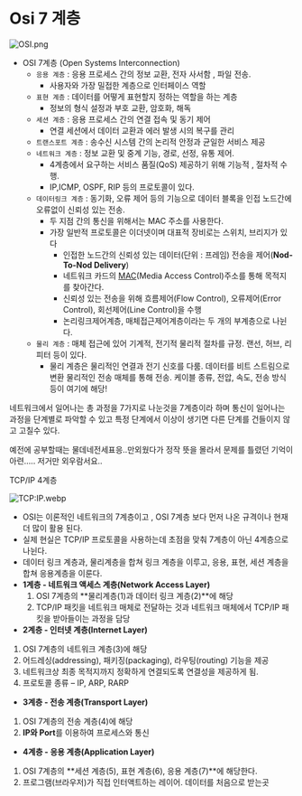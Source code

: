 # Osi 7 계층

![OSI.png](https://s3-us-west-2.amazonaws.com/secure.notion-static.com/09523576-3ebf-4d42-87fc-cd178d964246/OSI.png)

- OSI 7계층 (Open Systems Interconnection)
    - `응용 계층` : 응용 프로세스 간의 정보 교환, 전자 사서함 , 파일 전송.
        - 사용자와 가장 밀접한 계층으로 인터페이스 역할
    - `표현 계층` :  데이터를 어떻게 표현할지 정하는 역할을 하는 계층
        - 정보의 형식 설정과 부호 교환, 암호화, 해독
    - `세션 계층` : 응용 프로세스 간의 연결 접속 및 동기 제어
        - 연결 세션에서 데이터 교환과 에러 발생 시의 복구를 관리
    - `트랜스포트 계층` : 송수신 시스템 간의 논리적 안정과 균일한 서비스 제공
    - `네트워크 계층` : 정보 교환 및 중계 기능, 경로, 선정, 유통 제어.
        - 4계층에서 요구하는 서비스 품질(QoS) 제공하기 위해 기능적 , 절차적 수행.
        - IP,ICMP, OSPF, RIP 등의 프로토콜이 있다.
    - `데이터링크 계층` : 동기화, 오류 제어 등의 기능으로 데이터 블록을 인접 노드간에 오류없이 신뢰성 있는 전송.
        - 두 지점 간의 통신을 위해서는 MAC 주소를 사용한다.
        - 가장 일반적 프로토콜은 이더넷이며 대표적 장비로는 스위치, 브리지가 있다
            - 인접한 노드간의 신뢰성 있는 데이터(단위 : 프레임) 전송을 제어(**Nod-To-Nod Delivery**)
            - 네트워크 카드의 [MAC](https://itwiki.kr/w/MAC)(Media Access Control)주소를 통해 목적지를 찾아간다.
            - 신뢰성 있는 전송을 위해 흐름제어(Flow Control), 오류제어(Error Control), 회선제어(Line Control)을 수행
            - 논리링크제어계층, 매체접근제어계층이라는 두 개의 부계층으로 나뉜다.
    - `물리 계층` : 매체 접근에 있어 기계적, 전기적 물리적 절차를 규정. 랜선, 허브, 리피터 등이 있다.
        - 물리 계층은 물리적인 연결과 전기 신호를 다룸. 데이터를 비트 스트림으로 변환 물리적인 전송 매체를 통해 전송. 케이블 종류, 전압, 속도, 전송 방식 등이 여기에 해당!
    

네트워크에서 일어나는 총 과정을 7가지로 나눈것을 7계층이라 하며 통신이 일어나는 과정을 단계별로 파악할 수 있고 특정 단계에서 이상이 생기면 다른 단계를 건들이지 않고 고칠수 있다.

예전에 공부할때는 물데네전세표응..만외웠다가 정작 뜻을 몰라서 문제를 틀렸던 기억이 아련….. 저거만 외우람서요..

TCP/IP 4계층 

![TCP:IP.webp](https://s3-us-west-2.amazonaws.com/secure.notion-static.com/be420041-168e-4f23-8978-d1409ad112d2/TCPIP.webp)

- OSI는 이론적인 네트워크의 7계층이고 , OSI 7계층 보다 먼저 나온 규격이나 현재 더 많이 활용 된다.
- 실제 현실은 TCP/IP 프로토콜을 사용하는데 초점을 맞춰 7계층이 아닌 4계층으로 나뉜다.
- 데이터 링크 계층과, 물리계층을 합쳐 링크 계층을 이루고, 응용, 표현, 세션 계층을 합쳐 응용계층을 이룬다.
- ****1계층 - 네트워크 액세스 계층(Network Access Layer)****
    1. OSI 7계층의 **물리계층(1)과 데이터 링크 계층(2)**에 해당
    2. TCP/IP 패킷을 네트워크 매체로 전달하는 것과 네트워크 매체에서 TCP/IP 패킷을 받아들이는 과정을 담당
- **2계층 - 인터넷 계층(Internet Layer)**
1. OSI 7계층의 네트워크 계층(3)에 해당
2. 어드레싱(addressing), 패키징(packaging), 라우팅(routing) 기능을 제공
3. 네트워크상 최종 목적지까지 정확하게 연결되도록 연결성을 제공하게 됨.
4. 프로토콜 종류 – IP, ARP, RARP

- **3계층 - 전송 계층(Transport Layer)**
1. OSI 7계층의 전송 계층(4)에 해당
2. **IP와 Port**를 이용하여 프로세스와 통신

- **4계층 - 응용 계층(Application Layer)**
1. OSI 7계층의 **세션 계층(5), 표현 계층(6), 응용 계층(7)**에 해당한다.
2. 프로그램(브라우저)가 직접 인터액트하는 레이어. 데이터를 처음으로 받는곳

